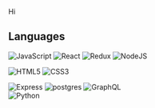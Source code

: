 Hi 


## Languages




  ![JavaScript](https://img.shields.io/badge/-JavaScript-000000?style=flat&logo=javascript)
  ![React](https://img.shields.io/badge/-React-000000?style=flat&logo=react)
  ![Redux](https://img.shields.io/badge/-Redux-000000?style=flat&logo=redux)
  ![NodeJS](https://img.shields.io/badge/-NodeJS-000000?style=flat&logo=node.js)
<br/>

  ![HTML5](https://img.shields.io/badge/-HTML5-000000?style=flat&logo=html5)
  ![CSS3](https://img.shields.io/badge/-CSS-000000?style=flat&logo=css3)
<br/>

  ![Express](https://img.shields.io/badge/-Express-000000?style=flat&logo=express)
  ![postgres](https://img.shields.io/badge/-PostgreSQL-000000?style=flat&logo=postgresql)
  ![GraphQL](https://img.shields.io/badge/-GraphQL-000000?style=flat&logo=graphql)
<br/>
  ![Python](https://img.shields.io/badge/-Python-000000?style=flat&logo=python)








